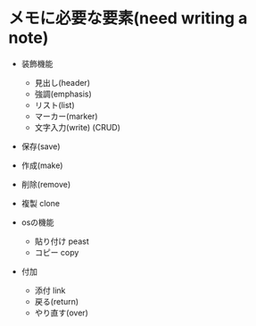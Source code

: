 # メモに必要な要素(need writing a note)

- 装飾機能
  - 見出し(header)
  - 強調(emphasis)
  - リスト(list)
  - マーカー(marker)
  - 文字入力(write)
(CRUD)
- 保存(save)
- 作成(make)
- 削除(remove)

- 複製 clone

- osの機能
  - 貼り付け peast
  - コピー copy
- 付加
  - 添付 link
  - 戻る(return)
  - やり直す(over)
